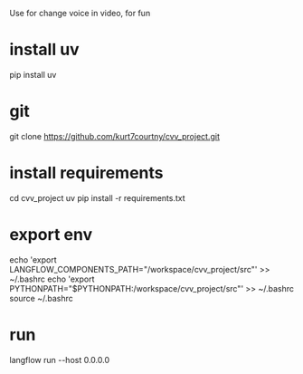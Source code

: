 Use for change voice in video, for fun
# install uv
pip install uv

# git 
git clone https://github.com/kurt7courtny/cvv_project.git

# install requirements
cd cvv_project
uv pip install -r requirements.txt

# export env
echo 'export LANGFLOW_COMPONENTS_PATH="/workspace/cvv_project/src"' >> ~/.bashrc
echo 'export PYTHONPATH="$PYTHONPATH:/workspace/cvv_project/src"' >> ~/.bashrc
source ~/.bashrc

# run
langflow run --host 0.0.0.0